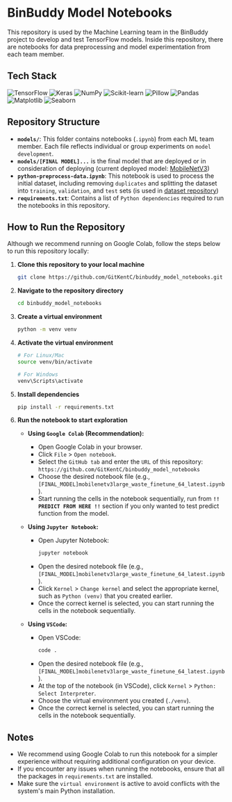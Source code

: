 # BinBuddy Model Notebooks

This repository is used by the Machine Learning team in the BinBuddy project to develop and test TensorFlow models. Inside this repository, there are notebooks for data preprocessing and model experimentation from each team member.

## Tech Stack

![TensorFlow](https://img.shields.io/badge/TensorFlow-orange?style=for-the-badge&logo=tensorflow&logoColor=white)
![Keras](https://img.shields.io/badge/Keras-red?style=for-the-badge&logo=keras)
![NumPy](https://img.shields.io/badge/NumPy-blue?style=for-the-badge&logo=numpy)
![Scikit-learn](https://img.shields.io/badge/Scikit--learn-orange?style=for-the-badge&logo=scikit-learn&logoColor=white)
![Pillow](https://img.shields.io/badge/Pillow-purple?style=for-the-badge&logo=python&logoColor=white)
![Pandas](https://img.shields.io/badge/Pandas-blue?style=for-the-badge&logo=pandas)
![Matplotlib](https://img.shields.io/badge/Matplotlib-black?style=for-the-badge&logo=matplotlib)
![Seaborn](https://img.shields.io/badge/Seaborn-lightblue?style=for-the-badge&logoColor=white)

## Repository Structure

- **`models/`**: This folder contains notebooks (`.ipynb`) from each ML team member. Each file reflects individual or group experiments on `model development`.
- **`models/[FINAL MODEL]...`** is the final model that are deployed or in consideration of deploying (current deployed model: [MobileNetV3](https://github.com/GitKentC/binbuddy_model_notebooks/blob/main/models/%5BFINAL_MODEL%5Dmobilenetv3large_waste_finetune_64_latest.ipynb))
- **`python-preprocess-data.ipynb`**: This notebook is used to process the initial dataset, including removing `duplicates` and splitting the dataset into `training`, `validation`, and `test` sets (is used in [dataset repository](https://github.com/GitKentC/dataset))
- **`requirements.txt`**: Contains a list of `Python dependencies` required to run the notebooks in this repository.

## How to Run the Repository

Although we recommend running on Google Colab, follow the steps below to run this repository locally:

1. **Clone this repository to your local machine**
   ```bash
   git clone https://github.com/GitKentC/binbuddy_model_notebooks.git
   ```
   
2. **Navigate to the repository directory**
   ```bash
   cd binbuddy_model_notebooks
   ```
   
3. **Create a virtual environment**
   ```bash
   python -m venv venv
   ```
   
4. **Activate the virtual environment**
   ```bash
   # For Linux/Mac
   source venv/bin/activate
   
   # For Windows
   venv\Scripts\activate
   ```
   
5. **Install dependencies**
   ```bash
   pip install -r requirements.txt
   ```
   
6. **Run the notebook to start exploration**
   - **Using `Google Colab` (Recommendation):**
     - Open Google Colab in your browser.
     - Click `File` > `Open notebook`.
     - Select the `GitHub tab` and enter the `URL` of this repository:
       `https://github.com/GitKentC/binbuddy_model_notebooks`
     - Choose the desired notebook file (e.g., `[FINAL_MODEL]mobilenetv3large_waste_finetune_64_latest.ipynb`).
     - Start running the cells in the notebook sequentially, run from **`!! PREDICT FROM HERE !!`** section if you only wanted to test predict function from the model.
     
   - **Using `Jupyter Notebook`:**
     - Open Jupyter Notebook:
       ```bash
       jupyter notebook
       ```
     - Open the desired notebook file (e.g., `[FINAL_MODEL]mobilenetv3large_waste_finetune_64_latest.ipynb`).
     - Click `Kernel` > `Change kernel` and select the appropriate kernel, such as `Python (venv)` that you created earlier.
     - Once the correct kernel is selected, you can start running the cells in the notebook sequentially.
   
   - **Using `VSCode`:**
     - Open VSCode:
       ```bash
       code .
       ```
     - Open the desired notebook file (e.g., `[FINAL_MODEL]mobilenetv3large_waste_finetune_64_latest.ipynb`).
     - At the top of the notebook (in VSCode), click `Kernel` > `Python: Select Interpreter`.
     - Choose the virtual environment you created (`./venv`).
     - Once the correct kernel is selected, you can start running the cells in the notebook sequentially.
   

## Notes

- We recommend using Google Colab to run this notebook for a simpler experience without requiring additional configuration on your device. 
- If you encounter any issues when running the notebooks, ensure that all the packages in `requirements.txt` are installed.
- Make sure the `virtual environment` is active to avoid conflicts with the system's main Python installation.
